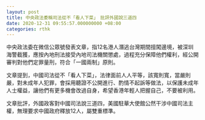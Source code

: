 ```yaml
---
layout: post
title: 中央政法委稱司法從不「看人下菜」　批評外國說三道四
date: 2020-12-31 09:55:57.000000000 +08:00
categories: rthk
---
```


中央政法委在微信公眾號發表文章，指12名港人潛逃台灣期間擅闖邊境，被深圳海警截獲，應按內地刑法接受內地司法機關懲處，過程充分保障他們權利，經公開審判對他們定罪量刑，符合「一國兩制」原則。

文章提到，中國司法從不「看人下菜」，法律面前人人平等，該寬則寬，當嚴則嚴，對未成年人犯罪，會採用聽證不公開進行、酌情不起訴等做法，以保護未成年人士權益，讓他們有更多機會改過自身，希望香港年輕人把握自己，不要被利用。

文章批評，外國政客對中國司法說三道四，美國駐華大使館公然干涉中國司法主權，無理要求中國政府釋放12人，屬雙重標準。
